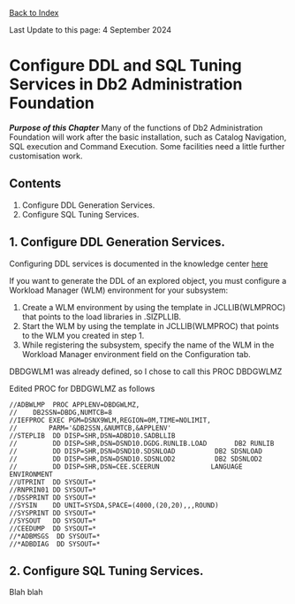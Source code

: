 [Back to Index](https://github.com/zeditor01/using_zowe/blob/main/README.md)

Last Update to this page: 4 September 2024

# Configure DDL and SQL Tuning Services in Db2 Administration Foundation

***Purpose of this Chapter***
Many of the functions of Db2 Administration Foundation will work after the basic installation, such as Catalog Navigation, SQL execution and Command Execution. Some facilities need a little further customisation work.

## Contents
1. Configure DDL Generation Services.
2. Configure SQL Tuning Services.


## 1. Configure DDL Generation Services.

Configuring DDL services is documented in the knowledge center [here](https://www.ibm.com/docs/en/umsfz/1.2.0?topic=installation-installing-db2-administration-foundation)

If you want to generate the DDL of an explored object, you must configure a Workload Manager (WLM) environment for your subsystem:

1. Create a WLM environment by using the template in JCLLIB(WLMPROC) that points to the load libraries in <HLQ>.SIZPLLIB.
2. Start the WLM by using the template in JCLLIB(WLMPROC) that points to the WLM you created in step 1.
3. While registering the subsystem, specify the name of the WLM in the Workload Manager environment field on the Configuration tab.


DBDGWLM1 was already defined, so I chose to call this PROC DBDGWLMZ

Edited PROC for DBDGWLMZ as follows
```
//ADBWLMP  PROC APPLENV=DBDGWLMZ,                                       
//    DB2SSN=DBDG,NUMTCB=8                                              
//IEFPROC EXEC PGM=DSNX9WLM,REGION=0M,TIME=NOLIMIT,                     
//        PARM='&DB2SSN,&NUMTCB,&APPLENV'                               
//STEPLIB  DD DISP=SHR,DSN=ADBD10.SADBLLIB                              
//         DD DISP=SHR,DSN=DSND10.DGDG.RUNLIB.LOAD       DB2 RUNLIB     
//         DD DISP=SHR,DSN=DSND10.SDSNLOAD          DB2 SDSNLOAD        
//         DD DISP=SHR,DSN=DSND10.SDSNLOD2          DB2 SDSNLOD2        
//         DD DISP=SHR,DSN=CEE.SCEERUN             LANGUAGE ENVIRONMENT 
//UTPRINT  DD SYSOUT=*                                                  
//RNPRIN01 DD SYSOUT=*                                                  
//DSSPRINT DD SYSOUT=*                                                  
//SYSIN    DD UNIT=SYSDA,SPACE=(4000,(20,20),,,ROUND)                   
//SYSPRINT DD SYSOUT=*                                                  
//SYSOUT   DD SYSOUT=*                                                  
//CEEDUMP  DD SYSOUT=*                                                  
//*ADBMSGS  DD SYSOUT=*                                                 
//*ADBDIAG  DD SYSOUT=*                                                 
```




## 2. Configure SQL Tuning Services.

Blah blah


